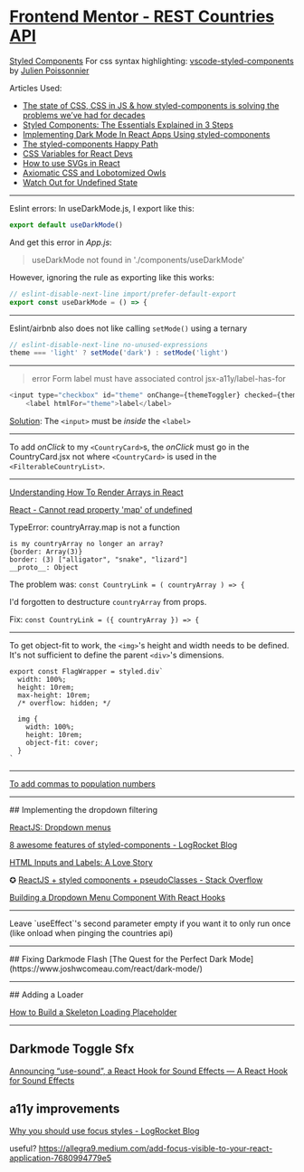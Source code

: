 # [Frontend Mentor - REST Countries API](https://www.frontendmentor.io/challenges/rest-countries-api-with-color-theme-switcher-5cacc469fec04111f7b848ca)

[Styled Components](https://styled-components.com)
For css syntax highlighting: [vscode-styled-components](https://marketplace.visualstudio.com/items?itemName=jpoissonnier.vscode-styled-components) by [Julien Poissonnier](https://marketplace.visualstudio.com/publishers/jpoissonnier)


Articles Used:
- [The state of CSS, CSS in JS & how styled-components is solving the problems we’ve had for decades](https://medium.com/@vviikk/the-state-of-css-css-in-js-how-styled-components-is-solving-the-problems-weve-had-for-decades-d8abbc8bc148)
- [Styled Components: The Essentials Explained in 3 Steps](https://www.freecodecamp.org/news/styled-components-essentials-in-three-steps/)
- [Implementing Dark Mode In React Apps Using styled-components](https://www.smashingmagazine.com/2020/04/dark-mode-react-apps-styled-components/)
- [The styled-components Happy Path](https://www.joshwcomeau.com/css/styled-components/)
- [CSS Variables for React Devs](https://www.joshwcomeau.com/css/css-variables-for-react-devs/)
- [How to use SVGs in React](https://blog.logrocket.com/how-to-use-svgs-in-react/)
- [Axiomatic CSS and Lobotomized Owls](https://alistapart.com/article/axiomatic-css-and-lobotomized-owls/)
- [Watch Out for Undefined State](https://daveceddia.com/watch-out-for-undefined-state/)


<hr>

Eslint errors:
In useDarkMode.js, I export like this:

```javascript
export default useDarkMode()
```

And get this error in *App.js*:

> useDarkMode not found in './components/useDarkMode'

However, ignoring the rule as exporting like this works:

```javascript
// eslint-disable-next-line import/prefer-default-export
export const useDarkMode = () => {
```

<hr>

Eslint/airbnb also does not like calling `setMode()` using a ternary
```javascript
// eslint-disable-next-line no-unused-expressions
theme === 'light' ? setMode('dark') : setMode('light')
```

<hr>

> error  Form label must have associated control  jsx-a11y/label-has-for

```javascript
<input type="checkbox" id="theme" onChange={themeToggler} checked={theme === 'light'} />
    <label htmlFor="theme">label</label>
```

[Solution](https://github.com/jsx-eslint/eslint-plugin-jsx-a11y/issues/302):  The `<input>` must be *inside* the `<label>`

<hr>

To add *onClick* to my `<CountryCard>`s, the *onClick* must go in the CountryCard.jsx not where `<CountryCard>` is used in the `<FilterableCountryList>`.

<hr>

[Understanding How To Render Arrays in React](https://www.digitalocean.com/community/conceptual_articles/understanding-how-to-render-arrays-in-react)

[React - Cannot read property 'map' of undefined](https://www.debuggr.io/react-map-of-undefined/)

TypeError: countryArray.map is not a function

```console
is my countryArray no longer an array? 
{border: Array(3)}
border: (3) ["alligator", "snake", "lizard"]
__proto__: Object
```

The problem was: `const CountryLink = ( countryArray ) => {`

I'd forgotten to destructure `countryArray` from props.

Fix: `const CountryLink = ({ countryArray }) => {`

<hr>

To get object-fit to work, the `<img>`'s height and width needs to be defined. It's not sufficient to define the parent `<div>`'s dimensions.

```
export const FlagWrapper = styled.div`
  width: 100%;
  height: 10rem;
  max-height: 10rem;
  /* overflow: hidden; */

  img {
    width: 100%;
    height: 10rem;
    object-fit: cover;
  }  
`
```

<hr>

[To add commas to population numbers](https://developer.mozilla.org/en-US/docs/Web/JavaScript/Reference/Global_Objects/Number/toLocaleString)

<hr>
## Implementing the dropdown filtering

[ReactJS: Dropdown menus](https://blog.campvanilla.com/reactjs-dropdown-menus-b6e06ae3a8fe)

[8 awesome features of styled-components - LogRocket Blog](https://blog.logrocket.com/8-awesome-features-of-styled-components/)

[HTML Inputs and Labels: A Love Story](https://css-tricks.com/html-inputs-and-labels-a-love-story/)

✪ [ReactJS + styled components + pseudoClasses - Stack Overflow](https://stackoverflow.com/questions/44646621/reactjs-styled-components-pseudoclasses)

[Building a Dropdown Menu Component With React Hooks](https://letsbuildui.dev/articles/building-a-dropdown-menu-component-with-react-hooks)

<hr>
Leave `useEffect`'s second parameter empty if you want it to only run once (like onload when pinging the countries api)

<hr>
## Fixing Darkmode Flash
[The Quest for the Perfect Dark Mode](https://www.joshwcomeau.com/react/dark-mode/)

<hr>
## Adding a Loader

[How to Build a Skeleton Loading Placeholder](https://letsbuildui.dev/articles/how-to-build-a-skeleton-loading-placeholder)

<hr>

## Darkmode Toggle Sfx
[Announcing “use-sound”, a React Hook for Sound Effects — A React Hook for Sound Effects](https://www.joshwcomeau.com/react/announcing-use-sound-react-hook/)

## a11y improvements
[Why you should use focus styles - LogRocket Blog](https://blog.logrocket.com/why-you-should-use-focus-styles-193d58672c5c/)

useful? https://allegra9.medium.com/add-focus-visible-to-your-react-application-7680994779e5